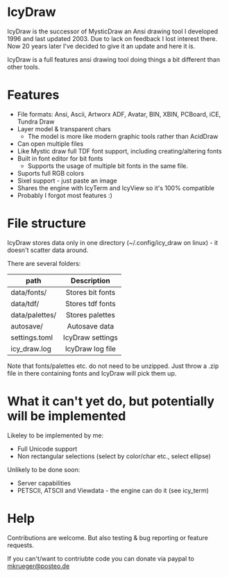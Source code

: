 # IcyDraw

IcyDraw is the successor of MysticDraw an Ansi drawing tool I developed 1996 and last updated 2003. Due to lack on feedback I lost interest there.
Now 20 years later I've decided to give it an update and here it is.


IcyDraw is a full features ansi drawing tool doing things a bit different than other tools.

# Features

 * File formats: Ansi, Ascii, Artworx ADF, Avatar, BIN, XBIN, PCBoard, iCE, Tundra Draw 
 * Layer model & transparent chars
   * The model is more like modern graphic tools rather than AcidDraw 
 * Can open multiple files
 * Like Mystic draw full TDF font support, including creating/altering fonts
 * Built in font editor for bit fonts
   * Supports the usage of multiple bit fonts in the same file.
 * Suports full RGB colors
 * Sixel support - just paste an image 
 * Shares the engine with IcyTerm and IcyView so it's 100% compatible
 * Probably I forgot most features :)

# File structure

IcyDraw stores data only in one directory (~/.config/icy_draw on linux) - it doesn't scatter data around.

There are several folders:

| path           |  Description
|----------------|:----------------:|
| data/fonts/    | Stores bit fonts
| data/tdf/      | Stores tdf fonts
| data/palettes/ | Stores palettes
| autosave/      | Autosave data
| settings.toml  | IcyDraw settings
| icy_draw.log   | IcyDraw log file

Note that fonts/palettes etc. do not need to be unzipped. Just throw a .zip file in there containing fonts and IcyDraw will pick them up.

# What it can't yet do, but potentially will be implemented

Likeley to be implemented by me:
* Full Unicode support
* Non rectangular selections (select by color/char etc., select ellipse)

Unlikely to be done soon:
* Server capabilities
* PETSCII, ATSCII and Viewdata - the engine can do it (see icy_term) 
  
# Help

Contributions are welcome. But also testing & bug reporting or feature requests.

If you can't/want to contriubte code you can donate via paypal to mkrueger@posteo.de